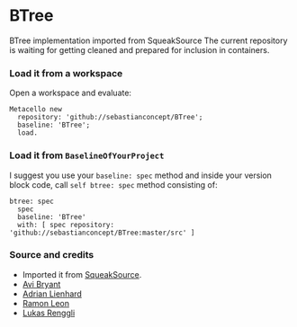 # BTree
BTree implementation imported from SqueakSource
The current repository is waiting for getting cleaned and prepared for inclusion in containers. 

### Load it from a workspace
Open a workspace and evaluate:

    Metacello new
      repository: 'github://sebastianconcept/BTree';
      baseline: 'BTree';
      load.

### Load it from `BaselineOfYourProject`
I suggest you use your `baseline: spec` method and inside your version block code, call `self btree: spec` method consisting of:

    btree: spec
      spec
      baseline: 'BTree'
      with: [ spec repository: 'github://sebastianconcept/BTree:master/src' ]
### Source and credits
- Imported it from [SqueakSource](http://www.squeaksource.com/BTree/).
- [Avi Bryant](https://twitter.com/avibryant)
- [Adrian Lienhard](https://twitter.com/adrianlienhard)
- [Ramon Leon](https://twitter.com/ramon_leon)
- [Lukas Renggli](https://twitter.com/renggli)

